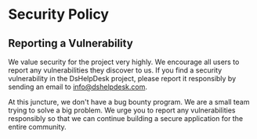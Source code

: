 # Security Policy

## Reporting a Vulnerability

We value security for the project very highly. We encourage all users to report any vulnerabilities they discover to us.
If you find a security vulnerability in the DsHelpDesk project, please report it responsibly by sending an email to info@dshelpdesk.com.

At this juncture, we don't have a bug bounty program. We are a small team trying to solve a big problem. We urge you to report any vulnerabilities responsibly
so that we can continue building a secure application for the entire community.
